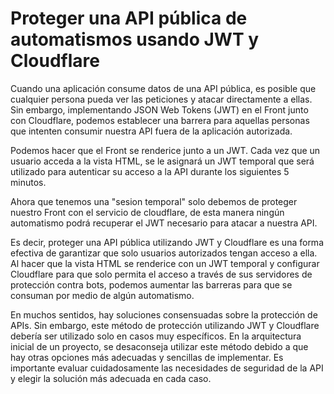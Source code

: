 # Proteger una API pública de automatismos usando JWT y Cloudflare

Cuando una aplicación consume datos de una API pública, es posible que cualquier persona pueda ver las peticiones y atacar directamente a ellas. Sin embargo, implementando JSON Web Tokens (JWT) en el Front junto con Cloudflare, podemos establecer una barrera para aquellas personas que intenten consumir nuestra API fuera de la aplicación autorizada.

Podemos hacer que el Front se renderice junto a un JWT. Cada vez que un usuario acceda a la vista HTML, se le asignará un JWT temporal que será utilizado para autenticar su acceso a la API durante los siguientes 5 minutos.

Ahora que tenemos una "sesion temporal" solo debemos de proteger nuestro Front con el servicio de cloudflare, de esta manera ningún automatismo podrá recuperar el JWT necesario para atacar a nuestra API.

Es decir, proteger una API pública utilizando JWT y Cloudflare es una forma efectiva de garantizar que solo usuarios autorizados tengan acceso a ella. Al hacer que la vista HTML se renderice con un JWT temporal y configurar Cloudflare para que solo permita el acceso a través de sus servidores de protección contra bots, podemos aumentar las barreras para que se consuman por medio de algún automatismo. 

En muchos sentidos, hay soluciones consensuadas sobre la protección de APIs. Sin embargo, este método de protección utilizando JWT y Cloudflare debería ser utilizado solo en casos muy específicos. En la arquitectura inicial de un proyecto, se desaconseja utilizar este método debido a que hay otras opciones más adecuadas y sencillas de implementar. Es importante evaluar cuidadosamente las necesidades de seguridad de la API y elegir la solución más adecuada en cada caso.
